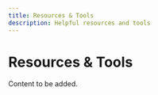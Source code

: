 ```yaml
---
title: Resources & Tools
description: Helpful resources and tools
---
```


# Resources & Tools

Content to be added.

